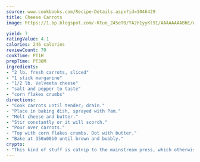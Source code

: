 ```yaml
---
source: www.cookbooks.com/Recipe-Details.aspx?id=1046429
title: Cheese Carrots
image: https://1.bp.blogspot.com/-Ktuo_245eT0/YA2H1yyKl9I/AAAAAAAABhE/WMoqSq2tWOcgMkPaLYZ-49h8pVDUUwFCQCLcBGAsYHQ/s307/5.png

yield: 7
ratingValue: 4.1
calories: 246 calories
reviewCount: 70
cookTime: PT1H
prepTime: PT30M
ingredients:
- "2 lb. fresh carrots, sliced"
- "1 stick margarine"
- "1/2 lb. Velveeta cheese"
- "salt and pepper to taste"
- "corn flakes crumbs"
directions:
- "Cook carrots until tender; drain."
- "Place in baking dish, sprayed with Pam."
- "Melt cheese and butter."
- "Stir constantly or it will scorch."
- "Pour over carrots."
- "Top with corn flakes crumbs. Dot with butter."
- "Bake at 350u00b0 until brown and bubbly."
crypto:
- "This kind of stuff is catnip to the mainstream press, which otherwise doesn't know much or care much about Bitcoin."
---
```

